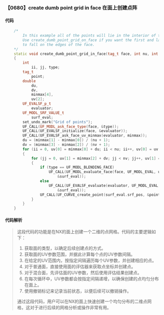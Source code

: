 ### 【0680】create dumb point grid in face 在面上创建点阵

#### 代码

```cpp
    /*  
        In this example all of the points will lie in the interior of the face.  
        Use create_dumb_point_grid_on_face if you want the first and last points  
        to fall on the edges of the face.  
    */  
    static void create_dumb_point_grid_in_face(tag_t face, int nu, int nv)  
    {  
        int  
            ii, jj, type;  
        tag_t  
            point;  
        double  
            du,  
            dv,  
            minmax[4],  
            uv[2];  
        UF_EVALSF_p_t  
            evaluator;  
        UF_MODL_SRF_VALUE_t  
            surf_eval;  
        set_undo_mark("Grid of points");  
        UF_CALL(UF_MODL_ask_face_type(face, &type));  
        UF_CALL(UF_EVALSF_initialize(face, &evaluator));  
        UF_CALL(UF_EVALSF_ask_face_uv_minmax(evaluator, minmax));  
        du = (minmax[1] - minmax[0]) / (nu + 1);  
        dv = (minmax[3] - minmax[2]) / (nv + 1);  
        for (ii = 0, uv[0] = minmax[0] + du; ii < nu; ii++, uv[0] = uv[0] + du)  
        {  
            for (jj = 0, uv[1] = minmax[2] + dv; jj < nv; jj++, uv[1] = uv[1] + dv)  
            {  
                if (type == UF_MODL_BLENDING_FACE)  
                    UF_CALL(UF_MODL_evaluate_face(face, UF_MODL_EVAL, uv,  
                        &surf_eval));  
                else  
                    UF_CALL(UF_EVALSF_evaluate(evaluator, UF_MODL_EVAL, uv,  
                        &surf_eval));  
                UF_CALL(UF_CURVE_create_point(surf_eval.srf_pos, &point));  
            }  
        }  
    }

```

#### 代码解析

> 这段代码的功能是在NX的面上创建一个二维的点网格。代码的主要逻辑如下：
>
> 1. 获取面的类型，以确定后续创建点的方式。
> 2. 获取面的UV参数范围，并据此计算每个点的UV参数间隔。
> 3. 在给定的UV范围内，按指定间隔遍历每个UV参数，并创建相应的点。
> 4. 对于普通面，直接使用面的评估器来获取点坐标并创建点。
> 5. 对于混合面，先评估面的UV参数，然后使用评估结果创建点。
> 6. 在每次循环中，UV参数都会按指定间隔递增，以确保创建的点均匀分布在面上。
> 7. 使用撤销标记来记录当前状态，以便后续可以撤销操作。
>
> 通过这段代码，用户可以在NX的面上快速创建一个均匀分布的二维点网格，这对于进行后续的网格分析或操作非常有用。
>

